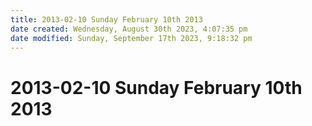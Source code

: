 ```yaml
---
title: 2013-02-10 Sunday February 10th 2013
date created: Wednesday, August 30th 2023, 4:07:35 pm
date modified: Sunday, September 17th 2023, 9:18:32 pm
---
```


# 2013-02-10 Sunday February 10th 2013
